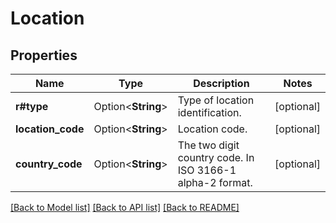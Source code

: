 # Location

## Properties

Name | Type | Description | Notes
------------ | ------------- | ------------- | -------------
**r#type** | Option<**String**> | Type of location identification. | [optional]
**location_code** | Option<**String**> | Location code. | [optional]
**country_code** | Option<**String**> | The two digit country code. In ISO 3166-1 alpha-2 format. | [optional]

[[Back to Model list]](../README.md#documentation-for-models) [[Back to API list]](../README.md#documentation-for-api-endpoints) [[Back to README]](../README.md)


